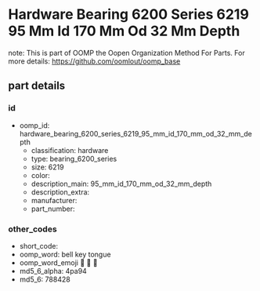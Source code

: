 # Hardware Bearing 6200 Series 6219 95 Mm Id 170 Mm Od 32 Mm Depth  

note: This is part of OOMP the Oopen Organization Method For Parts. For more details: https://github.com/oomlout/oomp_base

##  part details





### id
* oomp_id: hardware_bearing_6200_series_6219_95_mm_id_170_mm_od_32_mm_depth
  * classification: hardware
  * type: bearing_6200_series
  * size: 6219
  * color: 
  * description_main: 95_mm_id_170_mm_od_32_mm_depth
  * description_extra: 
  * manufacturer: 
  * part_number: 

### other_codes
* short_code: 
* oomp_word: bell key tongue
* oomp_word_emoji :bell: :key: :tongue:
* md5_6_alpha: 4pa94
* md5_6: 788428